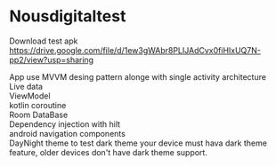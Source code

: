 # Nousdigitaltest
Download test apk
https://drive.google.com/file/d/1ew3gWAbr8PLIJAdCvx0fiHIxUQ7N-pp2/view?usp=sharing

App use MVVM desing pattern alonge with  single activity architecture \
Live data\
ViewModel\
kotlin coroutine\
Room DataBase\
Dependency injection with hilt\
android navigation components\
DayNight theme  to test dark theme your device must hava dark theme feature, older devices don't have dark theme support. 


